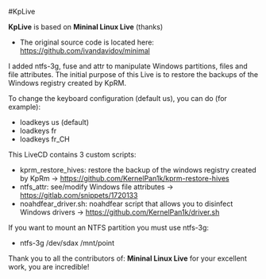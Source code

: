 #KpLive

**KpLive** is based on **Mininal Linux Live** (thanks)

- The original source code is located here: https://github.com/ivandavidov/minimal

I added ntfs-3g, fuse and attr to manipulate Windows partitions, files and file attributes. The initial purpose of this Live is to restore the backups of the Windows registry created by KpRM.

To change the keyboard configuration (default us), you can do (for example):

- loadkeys us (default)
- loadkeys fr
- loadkeys fr_CH

This LiveCD contains 3 custom scripts:

- kprm_restore_hives: restore the backup of the windows registry created by KpRm -> https://github.com/KernelPan1k/kprm-restore-hives
- ntfs_attr: see/modify Windows file attributes -> https://gitlab.com/snippets/1720133
- noahdfear_driver.sh: noahdfear script that allows you to disinfect Windows drivers -> https://github.com/KernelPan1k/driver.sh

If you want to mount an NTFS partition you must use ntfs-3g:

- ntfs-3g /dev/sdax /mnt/point


Thank you to all the contributors of: **Mininal Linux Live** for your excellent work, you are incredible!